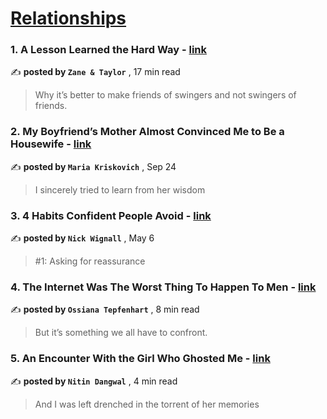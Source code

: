 
<h1><a href=https://medium.com/tag/relationships/recommended target="_blank" rel="noopener noreferrer">Relationships</a></h1>
<h3>1. A Lesson Learned the Hard Way - <a href=https://medium.com/@ZTexperience/a-lesson-learned-the-hard-way-22313d1c4e4e?source=tag_recommended_feed---------0-84----------relationships----------e872abc6_940f_416f_b53e_1e2de7efb03d------- target="_blank" rel="noopener noreferrer">link</a></h3>

✍️ **posted by `Zane & Taylor`** <date> , 17 min read</date>

<blockquote>Why it’s better to make friends of swingers and not swingers of friends.</blockquote>

<h3>2. My Boyfriend’s Mother Almost Convinced Me to Be a Housewife - <a href=https://medium.com/the-memoirist/my-boyfriends-mother-almost-convinced-me-to-become-a-housewife-a3b513d76a8b?source=tag_recommended_feed---------1-107----------relationships----------e872abc6_940f_416f_b53e_1e2de7efb03d------- target="_blank" rel="noopener noreferrer">link</a></h3>

✍️ **posted by `Мaria Kriskovich`** <date> , Sep 24</date>

<blockquote>I sincerely tried to learn from her wisdom</blockquote>

<h3>3. 4 Habits Confident People Avoid - <a href=https://medium.com/@nickwignall/4-habits-confident-people-avoid-f75fa340e7ba?source=tag_recommended_feed---------2-85----------relationships----------e872abc6_940f_416f_b53e_1e2de7efb03d------- target="_blank" rel="noopener noreferrer">link</a></h3>

✍️ **posted by `Nick Wignall`** <date> , May 6</date>

<blockquote>#1: Asking for reassurance</blockquote>

<h3>4. The Internet Was The Worst Thing To Happen To Men - <a href=https://medium.com/bitchy/the-internet-was-the-worst-thing-to-happen-to-men-80215a163e4a?source=tag_recommended_feed---------3-84----------relationships----------e872abc6_940f_416f_b53e_1e2de7efb03d------- target="_blank" rel="noopener noreferrer">link</a></h3>

✍️ **posted by `Ossiana Tepfenhart`** <date> , 8 min read</date>

<blockquote>But it’s something we all have to confront.</blockquote>

<h3>5. An Encounter With the Girl Who Ghosted Me - <a href=https://medium.com/the-memoirist/an-encounter-with-the-girl-who-ghosted-me-73481747f23a?source=tag_recommended_feed---------4-107----------relationships----------e872abc6_940f_416f_b53e_1e2de7efb03d------- target="_blank" rel="noopener noreferrer">link</a></h3>

✍️ **posted by `Nitin Dangwal`** <date> , 4 min read</date>

<blockquote>And I was left drenched in the torrent of her memories</blockquote>

